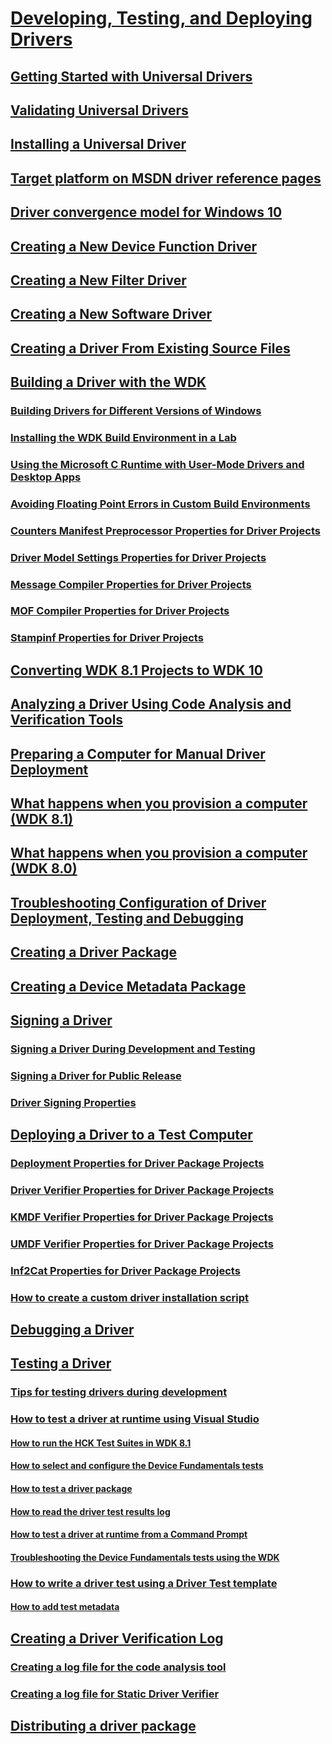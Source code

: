 # [Developing, Testing, and Deploying Drivers](visual_studio_driver_development_environment.md)
## [Getting Started with Universal Drivers](getting_started_with_universal_drivers.md)
## [Validating Universal Drivers](validating_universal_drivers.md)
## [Installing a Universal Driver](installing_a_universal_driver.md)
## [Target platform on MSDN driver reference pages](windows_10_editions_for_universal_drivers.md)
## [Driver convergence model for Windows 10](driver_model_convergence.md)
## [Creating a New Device Function Driver](creating_a_new_driver.md)
## [Creating a New Filter Driver](creating_a_new_filter_driver.md)
## [Creating a New Software Driver](creating_a_new_software_driver.md)
## [Creating a Driver From Existing Source Files](creating_a_driver_from_existing_source_files.md)
## [Building a Driver with the WDK](building_a_driver.md)
### [Building Drivers for Different Versions of Windows](building_drivers_for_different_versions_of_windows.md)
### [Installing the WDK Build Environment in a Lab](installing_the_wdk_build_environment_in_a_lab.md)
### [Using the Microsoft C Runtime with User-Mode Drivers and Desktop Apps](using_the_microsoft_c_runtime_with_user_mode_drivers_and_apps.md)
### [Avoiding Floating Point Errors in Custom Build Environments](avoiding_floating_point_errors_in_custom_build_environments.md)
### [Counters Manifest Preprocessor Properties for Driver Projects](counters_manifest_preprocessor_properties_for_driver_projects.md)
### [Driver Model Settings Properties for Driver Projects](driver_model_settings_properties_for_driver_projects.md)
### [Message Compiler Properties for Driver Projects](message_compiler_properties_for_driver_projects.md)
### [MOF Compiler Properties for Driver Projects](mof_compiler_properties_for_driver_projects.md)
### [Stampinf Properties for Driver Projects](stampinf_properties_for_driver_projects.md)
## [Converting WDK 8.1 Projects to WDK 10](converting_wdk_8_1_projects_to_wdk_10.md)
## [Analyzing a Driver Using Code Analysis and Verification Tools](analyzing_driver_quality_by_using_code_analysis_tools.md)
## [Preparing a Computer for Manual Driver Deployment](preparing_a_computer_for_manual_driver_deployment.md)
## [What happens when you provision a computer (WDK 8.1)](what_happens_when_you_provision_a_computer__wdk_8_1_.md)
## [What happens when you provision a computer (WDK 8.0)](what_happens_when_you_provision_a_computer__wdk_8_0_.md)
## [Troubleshooting Configuration of Driver Deployment, Testing and Debugging](troubleshooting_configuration_of_driver_deployment__testing_and_debugging.md)
## [Creating a Driver Package](creating_a_driver_package.md)
## [Creating a Device Metadata Package](creating_a_device_metadata_package.md)
## [Signing a Driver](signing_a_driver.md)
### [Signing a Driver During Development and Testing](signing_a_driver_during_development_and_testing.md)
### [Signing a Driver for Public Release](signing_a_driver_for_public_release.md)
### [Driver Signing Properties](driver_signing_properties.md)
## [Deploying a Driver to a Test Computer](deploying_a_driver_to_a_test_computer.md)
### [Deployment Properties for Driver Package Projects](deployment_properties_for_driver_projects.md)
### [Driver Verifier Properties for  Driver Package Projects](driver_verifier_properties_for__driver_projects.md)
### [KMDF Verifier Properties for Driver Package Projects](kmdf_verifier_properties_for_driver_package_projects.md)
### [UMDF Verifier Properties for Driver Package Projects](umdf_verifier_properties_for_driver_package_projects.md)
### [Inf2Cat Properties for Driver Package Projects](inf2cat_properties_for_driver_package_projects.md)
### [How to create a custom driver installation script](create_a_custom_driver_installation_script.md)
## [Debugging a Driver](debugging_a_driver.md)
## [Testing a Driver](testing_a_driver.md)
### [Tips for testing drivers during development](strategies_for_testing_drivers_during_development.md)
### [How to test a driver at runtime using Visual Studio](testing_a_driver_at_runtime.md)
#### [How to run the HCK Test Suites in WDK 8.1](run_the_hck_test_suites_in_the_wdk.md)
#### [How to select and configure the Device Fundamentals tests](how_to_select_and_configure_the_device_fundamental_tests.md)
#### [How to test a driver package](test_a_driver_package.md)
#### [How to read the driver test results log](read_the_driver_test_results_log.md)
#### [How to test a driver at runtime from a Command Prompt](how_to_test_a_driver_at_runtime_from_a_command_prompt.md)
#### [Troubleshooting the Device Fundamentals tests using the WDK](troubleshooting_the_device_fundamental_tests.md)
### [How to write a driver test using a Driver Test template](how_to_write_a_driver_test_.md)
#### [How to add test metadata](to_add_test_metadata.md)
## [Creating a Driver Verification Log](creating_a_driver_verification_log.md)
### [Creating a log file for the code analysis tool](creating_a_log_file_for_the_code_analysis_tool.md)
### [Creating a log file for Static Driver Verifier](creating_a_log_file_for_static_driver_verifier.md)
## [Distributing a driver package](distributing_a_driver_package_win8.md)
